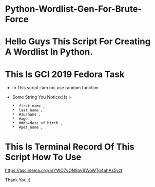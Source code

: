 # Python-Wordlist-Gen-For-Brute-Force

# Hello Guys This Script For Creating A Wordlist In Python. 

# This Is GCI 2019 Fedora Task

* In This script i'am not use random function

* Some String You Noticed Is :- 

      *  first_name ,
      *  last_name ,
      *  #surname ,
      *  #age ,
      *  #dob=date of birth ,
      *  #pet_name ,
      


# This Is Terminal Record Of This Script How To Use
https://asciinema.org/a/YWO7vON9aV9WoWTg4ahAs5vzt

Thank You :)

